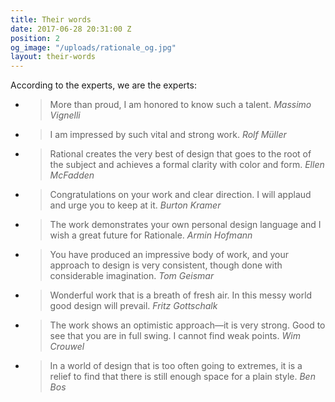 ```yaml
---
title: Their words
date: 2017-06-28 20:31:00 Z
position: 2
og_image: "/uploads/rationale_og.jpg"
layout: their-words
---
```


According to the experts, we are the experts:


- > More than proud, I am honored to know such a talent.
<cite>Massimo Vignelli</cite>

- > I am impressed by such vital and strong work.
<cite>Rolf Müller</cite>

- > Rational creates the very best of design that goes to the root of the subject and achieves a formal clarity with color and form. 
<cite>Ellen McFadden</cite>

- > Congratulations on your work and clear direction. I will applaud and urge you to keep at it.
<cite>Burton Kramer</cite>
 
- > The work demonstrates your own personal design language and I wish a great future for Rationale.
<cite>Armin Hofmann</cite>

- > You have produced an impressive body of work, and your approach to design is very consistent, though done with considerable imagination.
<cite>Tom Geismar</cite>

- > Wonderful work that is a breath of fresh air. In this messy world good design will prevail.
<cite>Fritz Gottschalk</cite>

- > The work shows an optimistic approach—it is very strong. Good to see that you are in full swing. I cannot find weak points.
<cite>Wim Crouwel</cite>

- > In a world of design that is too often going to extremes, it is a relief to find that there is still enough space for a plain style.
<cite>Ben Bos</cite>

